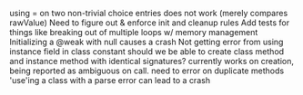using = on two non-trivial choice entries does not work (merely compares rawValue)
Need to figure out & enforce init and cleanup rules
Add tests for things like breaking out of multiple loops w/ memory management
Initializing a @weak <nullable> with null causes a crash
Not getting error from using instance field in class constant
should we be able to create class method and instance method with identical signatures? currently works on creation, being reported as ambiguous on call.
need to error on duplicate methods
'use'ing a class with a parse error can lead to a crash